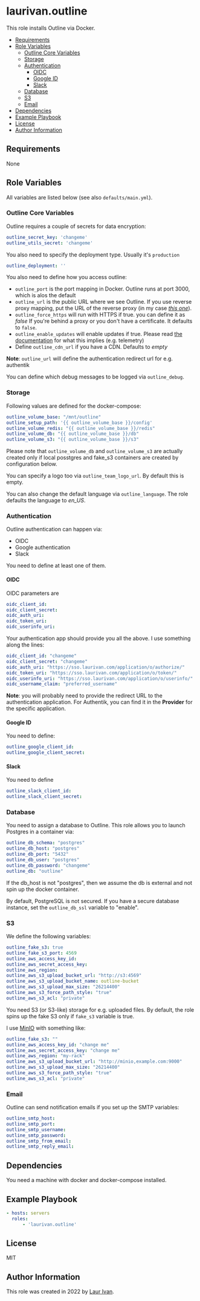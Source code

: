 # laurivan.outline

This role installs Outline via Docker.

<!-- TOC -->

- [Requirements](#requirements)
- [Role Variables](#role-variables)
  - [Outline Core Variables](#outline-core-variables)
  - [Storage](#storage)
  - [Authentication](#authentication)
    - [OIDC](#oidc)
    - [Google ID](#google-id)
    - [Slack](#slack)
  - [Database](#database)
  - [S3](#s3)
  - [Email](#email)
- [Dependencies](#dependencies)
- [Example Playbook](#example-playbook)
- [License](#license)
- [Author Information](#author-information)

<!-- /TOC -->

## Requirements

None

## Role Variables

All variables are listed below (see also `defaults/main.yml`).

### Outline Core Variables

Outline requires a couple of secrets for data encryption:

```yml
outline_secret_key: 'changeme'
outline_utils_secret: 'changeme'
```

You also need to specify the deployment type. Usually it's `production`

```yml
outline_deployment: ''
```

You also need to define how you access outline:

- `outline_port` is the port mapping in Docker. Outline runs at port 3000, which is alos the default
- `outline_url` is the public URL where we see Outline. If you use reverse proxy mapping, put the URL of the reverse proxy (in my case *[this one](https://wiki.home.laurivan.com)*).
- `outline_force_https` will run with HTTPS if true. you can define it as *false* If you're behind a proxy or you don't have a certificate. It defaults to `false`.
- `outline_enable_updates` will enable updates if true. Please read [the documentation](https://app.getoutline.com/s/770a97da-13e5-401e-9f8a-37949c19f97e/) for what this implies (e.g. telemetry)
- Define `outline_cdn_url` if you have a CDN. Defaults to *empty*

**Note**: `outline_url` will define the authentication redirect url for e.g. authentik

You can define which debug messages to be logged via `outline_debug`.

### Storage

Following values are defined for the docker-compose:

```yml
outline_volume_base: "/mnt/outline"
outline_setup_path: '{{ outline_volume_base }}/config'
outline_volume_redis: "{{ outline_volume_base }}/redis"
outline_volume_db: "{{ outline_volume_base }}/db"
outline_volume_s3: "{{ outline_volume_base }}/s3"
```

Please note that `outline_volume_db` and `outline_volume_s3` are actually created only if local posstgres and fake_s3 containers are created by configuration below.

You can specify a logo too via `outline_team_logo_url`. By default this is empty.

You can also change the default language via `outline_language`. The role defaults the language to *en_US*.

### Authentication

Outline authentication can happen via:

- OIDC
- Google authentication
- Slack

You need to define at least one of them.

#### OIDC

OIDC parameters are

```yml
oidc_client_id:
oidc_client_secret:
oidc_auth_uri:
oidc_token_uri:
oidc_userinfo_uri:
```

Your authentication app should provide you all the above. I use something along the lines:

```yml
oidc_client_id: "changeme"
oidc_client_secret: "changeme"
oidc_auth_uri: "https://sso.laurivan.com/application/o/authorize/"
oidc_token_uri: "https://sso.laurivan.com/application/o/token/"
oidc_userinfo_uri: "https://sso.laurivan.com/application/o/userinfo/"
oidc_username_claim: "preferred_username"
```

**Note**: you will probably need to provide the redirect URL to the authentication application. For Authentik, you can find it in the **Provider** for the specific application.

#### Google ID

You need to define:

```yml
outline_google_client_id:
outline_google_client_secret:
```

#### Slack

You need to define

```yml
outline_slack_client_id:
outline_slack_client_secret:
```

### Database

You need to assign a database to Outline. This role allows you to launch Postgres in a container via:

```yml
outline_db_schema: "postgres"
outline_db_host: "postgres"
outline_db_port: "5432"
outline_db_user: "postgres"
outline_db_password: "changeme"
outline_db: "outline"
```

If the db_host is not "postgres", then we assume the db is external and not spin up the docker container.

By default, PostgreSQL is not secured. If you have a secure database instance, set the `outline_db_ssl` variable to "enable".

### S3

We define the following variables:

```yml
outline_fake_s3: true
outline_fake_s3_port: 4569
outline_aws_access_key_id:
outline_aws_secret_access_key:
outline_aws_region:
outline_aws_s3_upload_bucket_url: "http://s3:4569"
outline_aws_s3_upload_bucket_name: outline-bucket
outline_aws_s3_upload_max_size: "26214400"
outline_aws_s3_force_path_style: "true"
outline_aws_s3_acl: "private"
```

You need S3 (or S3-like) storage for e.g. uploaded files. By default, the role spins up the fake S3 only if `fake_s3` variable is true.

I use [MinIO](https://min.io/) with something like:

```yml
outline_fake_s3: ""
outline_aws_access_key_id: "change me"
outline_aws_secret_access_key: "change me"
outline_aws_region: "my-rack"
outline_aws_s3_upload_bucket_url: "http://minio,example.com:9000"
outline_aws_s3_upload_max_size: "26214400"
outline_aws_s3_force_path_style: "true"
outline_aws_s3_acl: "private"
```

### Email

Outline can send notification emails if you set up the SMTP variables:

```yml
outline_smtp_host:
outline_smtp_port:
outline_smtp_username:
outline_smtp_password:
outline_smtp_from_email:
outline_smtp_reply_email:
```

## Dependencies

You need a machine with docker and docker-compose installed.

## Example Playbook

```yml
- hosts: servers
  roles:
      - 'laurivan.outline'
```

## License

MIT

## Author Information

This role was created in 2022 by [Laur Ivan](https://www.laurivan.com).

